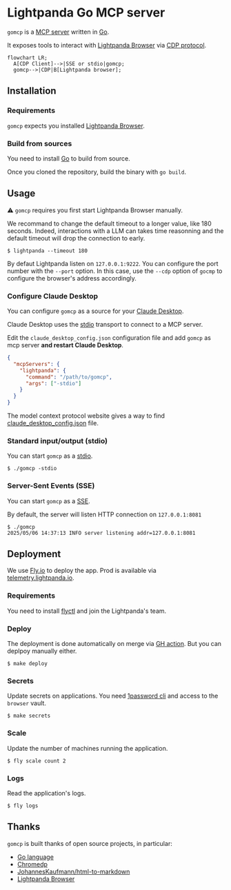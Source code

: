 # Lightpanda Go MCP server

`gomcp` is a [MCP server](https://modelcontextprotocol.io) written in
[Go](https://go.dev/).

It exposes tools to interact with [Lightpanda Browser](https://lightpanda.io/)
via [CDP protocol](https://chromedevtools.github.io/devtools-protocol/).

```mermaid
flowchart LR;
  A[CDP Client]-->|SSE or stdio|gomcp;
  gomcp-->|CDP|B[Lightpanda browser];
```

## Installation

### Requirements

`gomcp` expects you installed [Lightpanda
Browser](https://lightpanda.io/docs/getting-started/installation).

### Build from sources

You need to install [Go](https://go.dev/doc/install) to build from source.

Once you cloned the repository, build the binary with `go build`.

## Usage

:warning: `gomcp` requires you first start Lightpanda Browser manually.

We recommand to change the default timeout to a longer value, like 180 seconds.
Indeed, interactions with a LLM can takes time reasonning and the default
timeout will drop the connection to early.

```
$ lightpanda --timeout 180
```

By defaut Lightpanda listen on `127.0.0.1:9222`. You can configure the port
number with the `--port` option.
In this case, use the `--cdp` option of `gocmp` to configure the browser's
address accordingly.

###  Configure Claude Desktop

You can configure `gomcp` as a source for your [Claude
Desktop](https://claude.ai/download).

Claude Desktop uses the
[stdio](https://modelcontextprotocol.io/docs/concepts/transports#standard-input%2Foutput-stdio)
transport to connect to a MCP server.

Edit the `claude_desktop_config.json` configuration file and add `gomcp` as mcp
server **and restart Claude Desktop**.

```json
{
  "mcpServers": {
    "lightpanda": {
      "command": "/path/to/gomcp",
      "args": ["-stdio"]
    }
  }
}
```

The model context protocol website gives a way to find
[claude_desktop_config.json](https://modelcontextprotocol.io/quickstart/user#2-add-the-filesystem-mcp-server)
file.

### Standard input/output (stdio)

You can start `gomcp` as a
[stdio](https://modelcontextprotocol.io/docs/concepts/transports#standard-input%2Foutput-stdio).

```
$ ./gomcp -stdio
```

### Server-Sent Events (SSE)

You can start `gomcp` as a
[SSE](https://modelcontextprotocol.io/docs/concepts/transports#server-sent-events-sse).

By default, the server will listen HTTP connection on `127.0.0.1:8081`

```
$ ./gomcp
2025/05/06 14:37:13 INFO server listening addr=127.0.0.1:8081
```

## Deployment

We use [Fly.io](https://fly.io) to deploy the app.
Prod is available via [telemetry.lightpanda.io](https://telemetry.lightpanda.io).

### Requirements

You need to install [flyctl](https://fly.io/docs/flyctl/install/) and join the
Lightpanda's team.

### Deploy

The deployment is done automatically on merge via [GH
action](https://github.com/lightpanda-io/telemetry/actions/workflows/fly-deploy.yml).
But you can deplpoy manually either.

```
$ make deploy
```

### Secrets

Update secrets on applications.
You need [1password cli](https://developer.1password.com/docs/cli/) and access to the `browser` vault.

```
$ make secrets
```

### Scale

Update the number of machines running the application.

```
$ fly scale count 2
```

### Logs

Read the application's logs.

```
$ fly logs
```

## Thanks

`gomcp` is built thanks of open source projects, in particular:
* [Go language](https://go.dev)
* [Chromedp](https://github.com/chromedp/chromedp)
* [JohannesKaufmann/html-to-markdown](github.com/JohannesKaufmann/html-to-markdown)
* [Lightpanda Browser](https://github.com/lightpanda-io/browser)
